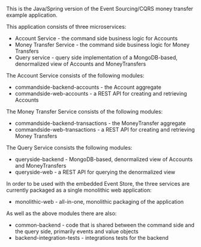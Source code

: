 This is the Java/Spring version of the Event Sourcing/CQRS money transfer example application.

This application consists of three microservices:

  * Account Service - the command side business logic for Accounts
  * Money Transfer Service - the command side business logic for Money Transfers
  * Query service - query side implementation of a MongoDB-based, denormalized view of Accounts and MoneyTransfers
   
The Account Service consists of the following modules:

  * commandside-backend-accounts - the Account aggregate
  * commandside-web-accounts - a REST API for creating and retrieving Accounts
 
The Money Transfer Service consists of the following modules:

  * commandside-backend-transactions - the MoneyTransfer aggregate  
  * commandside-web-transactions - a REST API for creating and retrieving Money Transfers
 
The Query Service consists the following modules:

  * queryside-backend - MongoDB-based, denormalized view of Accounts and MoneyTransfers
  * queryside-web - a REST API for querying the denormalized view

In order to be used with the embedded Event Store, the three services are currently packaged as a single monolithic web application:

  * monolithic-web - all-in-one, monolithic packaging of the application

As well as the above modules there are also:

  * common-backend - code that is shared between the command side and the query side, primarily events and value objects
  * backend-integration-tests - integrations tests for the backend
  